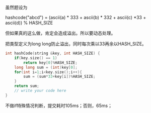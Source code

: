 虽然题设为

hashcode("abcd") = (ascii(a) * 333 + ascii(b) * 332 + ascii(c) *33 + ascii(d)) % HASH_SIZE

但如果真的这么做，肯定会造成溢出。所以要动态处理。

把类型定义为long long防止溢出，同时每次乘以33再余以HASH_SIZE。

```c++
int hashCode(string &key, int HASH_SIZE) {
    if(key.size() == 1)
        return key[0]%HASH_SIZE;
    long long sum = (int)key[0];
    for(int i=1;i<key.size();i++){
        sum = (sum*33+key[i])%HASH_SIZE;
    }
    return sum;
    // write your code here
}
```

不做if特殊情况判断，提交耗时105ms；否则，65ms；